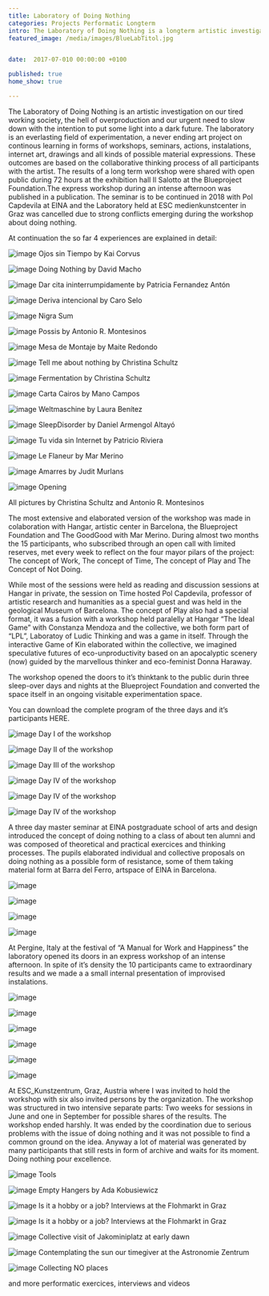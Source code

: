 ```yaml
---
title: Laboratory of Doing Nothing
categories: Projects Performatic Longterm
intro: The Laboratory of Doing Nothing is a longterm artistic investigation on our tired working society through collaborative thinktanks, interventions and instalations.
featured_image: /media/images/BlueLabTitol.jpg


date:  2017-07-010 00:00:00 +0100

published: true
home_show: true

---
```



The Laboratory of Doing Nothing is an artistic investigation on our tired working society, the hell of overproduction and our urgent need to slow down with the intention to put some light into a dark future. The laboratory is an everlasting field of experimentation, a never ending art project on continous learning in forms of workshops, seminars, actions, instalations, internet art, drawings and all kinds of possible material expressions.
These outcomes are based on the collaborative thinking process of all participants with the artist. The results of a long term workshop were shared with open public during 72 hours at the exhibition hall Il Salotto at the Blueproject Foundation.The express workshop during an intense afternoon was published in a publication. The seminar is to be continued in 2018 with Pol Capdevila at EINA and the Laboratory held at ESC medienkunstcenter in Graz was cancelled due to strong conflicts emerging during the workshop about doing nothing.

At continuation the so far 4 experiences are explained in detail:

![image](/media/images/Blue2.jpg)
Ojos sin Tiempo by Kai Corvus

![image](/media/images/Blue3.jpg)
Doing Nothing by David Macho

![image](/media/images/Blue10Patri.jpg)
Dar cita ininterrumpidamente by Patricia Fernandez Antón

![image](/media/images/Blue6.jpg)
Deriva intencional by Caro Selo

![image](/media/images/Blue5nigra.jpg)
Nigra Sum

![image](/media/images/Blue5.jpg)
Possis by Antonio R. Montesinos

![image](/media/images/Blue7.jpg)
Mesa de Montaje by Maite Redondo

![image](/media/images/Blue8.jpg)
Tell me about nothing by Christina Schultz

![image](/media/images/Blue9.jpg)
Fermentation by Christina Schultz

![image](/media/images/Blue4.jpg)
Carta Cairos by Mano Campos

![image](/media/images/Blue11.jpg)
Weltmaschine by Laura Benítez

![image](/media/images/Blue12.jpg)
SleepDisorder by Daniel Armengol Altayó

![image](/media/images/Blue13.jpg)
Tu vida sin Internet by Patricio Riviera

![image](/media/images/Blue9dibuix.jpg)
Le Flaneur by Mar Merino

![image](/media/images/Blue14.jpg)
Amarres by Judit Murlans

![image](/media/images/BlueLab5.jpg)
Opening

All pictures by Christina Schultz and Antonio R. Montesinos

The most extensive and elaborated version of the workshop was made in colaboration with Hangar, artistic center in Barcelona, the Blueproject Foundation and The GoodGood with Mar Merino. During almost two months the 15 participants, who subscribed through an open call with limited reserves, met every week to reflect on the four mayor pilars of the project: The concept of Work, The concept of Time, The concept of Play and The Concept of Not Doing.

While most of the sessions were held as reading and discussion sessions at Hangar in private, the session on Time hosted Pol Capdevila, professor of artistic research and humanities as a special guest and was held in the geological Museum of Barcelona.
The concept of Play also had a special format, it was a fusion with a workshop held paralelly at Hangar “The Ideal Game” with Constanza Mendoza and the collective, we both form part of “LPL”, Laboratoy of Ludic Thinking and was a game in itself. Through the interactive Game of Kin  elaborated within the collective, we imagined speculative futures of eco-unproductivity based on an apocalyptic scenery (now) guided by the marvellous thinker and eco-feminist Donna Haraway.

The workshop opened the doors to it’s thinktank to the public durin three sleep-over days and nights at the Blueproject Foundation and converted the space itself in an ongoing visitable experimentation space. 

You can download the complete program of the three days and it’s participants HERE.

![image](/media/images/BlueLab1.jpg)
Day I of the workshop

![image](/media/images/BlueLab2a.jpg)
Day II of the workshop

![image](/media/images/BlueLab3.jpg)
Day III of the workshop

![image](/media/images/Blue4.jpg)
Day IV of the workshop

![image](/media/images/BlueLab4agame.jpg)
Day IV of the workshop

![image](/media/images/BlueLab4bgame.jpg)
Day IV of the workshop

A three day master seminar at EINA postgraduate school of arts and design introduced the concept of doing nothing to a class of about ten alumni and was composed of theoretical and practical exercices and thinking processes. 
The pupils elaborated individual and collective proposals on doing nothing as a possible form of resistance, some of them taking material form at Barra del Ferro, artspace of EINA in Barcelona.

![image](/media/images/EinaTitol.jpg)


![image](/media/images/Eina5.jpg)


![image](/media/images/Eina4.jpg)


![image](/media/images/Eina2.jpg)

At Pergine, Italy at the festival of  “A Manual for Work and Happiness” the laboratory opened its doors in  an express workshop of an intense afternoon. In spite of it’s density the 10 participants came to extraordinary results and we made a a small internal presentation of improvised instalations.

![image](/media/images/Pergine2.jpg)


![image](/media/images/Pergine3.jpg)


![image](/media/images/Pergine5.jpg)


![image](/media/images/Pergine7.jpg)


![image](/media/images/Pergine4.jpg)


![image](/media/images/Pergine8.jpg)


At ESC_Kunstzentrum, Graz, Austria where I was invited to hold the workshop with six also invited persons by the organization. The workshop was structured in two intensive separate parts: Two weeks for sessions in June and  one in September for possible shares of the results.
The workshop ended harshly. It was ended by the coordination due to serious problems with the issue of doing nothing and it was not possible to find a common ground on the idea. Anyway a lot of material was generated by many participants that still rests in form of archive and waits for its moment. Doing nothing pour excellence.

![image](/media/images/ESC1.jpg)
Tools

![image](/media/images/ESC5.jpg)
Empty Hangers by Ada Kobusiewicz

![image](/media/images/ESC2.jpg)
Is it a hobby or a job? Interviews at the Flohmarkt in Graz

![image](/media/images/ESC3.jpg)
Is it a hobby or a job? Interviews at the Flohmarkt in Graz

![image](/media/images/ESC4.jpg)
Collective visit of Jakominiplatz at early dawn

![image](/media/images/ESC6.jpg)
Contemplating the sun our timegiver at the Astronomie Zentrum

![image](/media/images/ESC7.jpg)
Collecting NO places

and more performatic exercices, interviews and videos